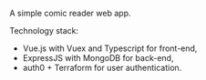 A simple comic reader web app. 

Technology stack:
- Vue.js with Vuex and Typescript for front-end,
- ExpressJS with MongoDB for back-end,
- auth0 + Terraform for user authentication.